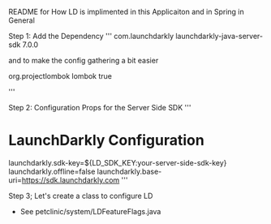 README for How LD is implimented in this Applicaiton and in Spring in General

Step 1: 
Add the Dependency
'''
<dependency>
    <groupId>com.launchdarkly</groupId>
    <artifactId>launchdarkly-java-server-sdk</artifactId>
    <version>7.0.0</version>
</dependency>

and to make the config gathering a bit easier

<dependency>
    <groupId>org.projectlombok</groupId>
    <artifactId>lombok</artifactId>
    <optional>true</optional>
</dependency>

'''

Step 2: 
Configuration Props for the Server Side SDK
'''
# LaunchDarkly Configuration
launchdarkly.sdk-key=${LD_SDK_KEY:your-server-side-sdk-key}
launchdarkly.offline=false
launchdarkly.base-uri=https://sdk.launchdarkly.com
'''

Step 3;
Let's create a class to configure LD

- See  petclinic/system/LDFeatureFlags.java

